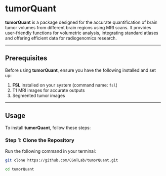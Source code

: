 # tumorQuant

**tumorQuant** is a package designed for the accurate quantification of brain tumor volumes from different brain regions using MRI scans. It provides user-friendly functions for volumetric analysis, integrating standard atlases and offering efficient data for radiogenomics research.

---

## Prerequisites

Before using **tumorQuant**, ensure you have the following installed and set up:

1. **FSL** installed on your system (command name: `fsl`)
2. T1 MRI images for accurate outputs
3. Segmented tumor images

---

## Usage

To install **tumorQuant**, follow these steps:

### Step 1: Clone the Repository

Run the following command in your terminal:

```bash
git clone https://github.com/CGnTLab/tumorQuant.git

cd tumorQuant

